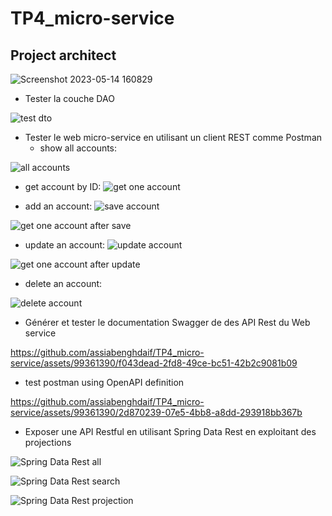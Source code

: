 # TP4_micro-service
## Project architect
![Screenshot 2023-05-14 160829](https://github.com/assiabenghdaif/TP4_micro-service/assets/99361390/33464db1-1ee9-4b4d-a1f5-0a2d9464e10d)


- Tester la couche DAO

![test dto](https://github.com/assiabenghdaif/TP4_micro-service/assets/99361390/ae603809-815b-4f69-bf88-5abe1d48502a)


- Tester le web micro-service en utilisant un client REST comme Postman
  - show all accounts:  

![all accounts](https://github.com/assiabenghdaif/TP4_micro-service/assets/99361390/0adf4804-f41d-43f6-bc2d-0bd5fe03812a)
  - get account by ID:
 ![get one account](https://github.com/assiabenghdaif/TP4_micro-service/assets/99361390/dd400798-5e66-42e0-bd1d-3d5cfc066d91)


  - add an account:
 ![save account](https://github.com/assiabenghdaif/TP4_micro-service/assets/99361390/ef6c035e-70f1-4e1e-8496-e69adb0db9c6)

  ![get one account after save](https://github.com/assiabenghdaif/TP4_micro-service/assets/99361390/fe56f03c-74e6-4d69-b30f-54a66c8d3944)

  - update an account:
 ![update account](https://github.com/assiabenghdaif/TP4_micro-service/assets/99361390/c694f97b-9bac-4299-8c8c-caf213c596ee)
    
 ![get one account after update](https://github.com/assiabenghdaif/TP4_micro-service/assets/99361390/5fae7a29-9761-4d00-b423-7fe65bf220d3)

  - delete an account:

![delete account](https://github.com/assiabenghdaif/TP4_micro-service/assets/99361390/def7b824-2782-4ff5-a6ac-96a0c9ac9d65)
- Générer et tester le documentation Swagger de des API Rest du Web service


https://github.com/assiabenghdaif/TP4_micro-service/assets/99361390/f043dead-2fd8-49ce-bc51-42b2c9081b09


  - test postman using OpenAPI definition
 
https://github.com/assiabenghdaif/TP4_micro-service/assets/99361390/2d870239-07e5-4bb8-a8dd-293918bb367b


- Exposer une API Restful en utilisant Spring Data Rest en exploitant des projections

![Spring Data Rest all](https://github.com/assiabenghdaif/TP4_micro-service/assets/99361390/7f5cdc71-70c0-4314-831f-11dc8d1a5db6)

![Spring Data Rest search](https://github.com/assiabenghdaif/TP4_micro-service/assets/99361390/96f77d40-2e57-486a-a084-e4a9a0f607a5)

![Spring Data Rest projection](https://github.com/assiabenghdaif/TP4_micro-service/assets/99361390/374b3b9c-a684-4c58-8db0-7c81501f3a3a)
